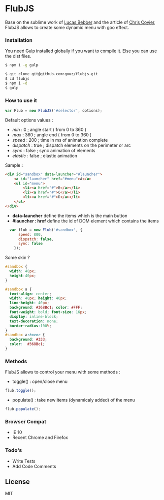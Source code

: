 # FlubJS

Base on the sublime work of [Lucas Bebber] and the article of [Chris Coyier], FlubJS allows to create some dynamic menu with goo effect.

### Installation

You need Gulp installed globally if you want to compile it. Else you can use the dist files.

```sh
$ npm i -g gulp
```

```sh
$ git clone git@github.com:gouz/flubjs.git
$ cd flubjs
$ npm i -d
$ gulp
```

### How to use it

```js
var Flub = new FlubJS('#selector', options);
```
Default options values :

- *min* : 0 ; angle start ( from 0 to 360 )
- *max* : 360 ; angle end ( from 0 to 360 )
- *speed* : 200 ; time in ms of animation complete
- *dispatch* : true ; dispatch elements on the perimeter or arc
- *sync* : false ; sync animation of elements
- *elastic* : false ; elastic animation

Sample :
```html
<div id="sandbox" data-launcher="#launcher">
    <a id="launcher" href="#menu">A</a>
    <ul id="menu">
        <li><a href="#">B</a></li>
        <li><a href="#">C</a></li>
        <li><a href="#">D</a></li>
    </ul>
</div>
```
- **data-launcher** define the items which is the main button
- **#launcher : href** define the id of DOM element which contains the items

```js
  var flub = new Flub('#sandbox', {
      speed: 800,
      dispatch: false,
      sync: false
    });
```
Some skin ?
```css
#sandbox {
  width: 40px;
  height:40px;
}

#sandbox a {
  text-align: center;
  width: 40px; height: 40px;
  line-height: 40px;
  background: #368Bc1; color: #FFF;
  font-weight: bold; font-size: 16px;
  display: inline-block;
  text-decoration: none;
  border-radius:100%;
}
#sandbox a:hover {
  background: #333;
  color:  #368Bc1;
}
```


### Methods

FlubJS allows to control your menu with some methods :

- toggle() : open/close menu
```js
flub.toggle();
```

- populate() : take new items (dynamicaly added) of the menu
```js
flub.populate();
```

### Browser Compat
- IE 10
- Recent Chrome and Firefox

### Todo's

 - Write Tests
 - Add Code Comments

License
----

MIT

[Lucas Bebber]:http://twitter.com/lucasbebber
[Chris Coyier]:https://css-tricks.com/gooey-effect
